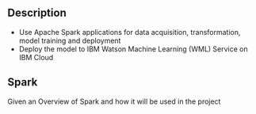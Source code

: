 ## Description
* Use Apache Spark applications for data acquisition, transformation, model training and deployment 
* Deploy the model to IBM Watson Machine Learning (WML) Service on IBM Cloud 

## Spark
Given an Overview of Spark and how it will be used in the project 

